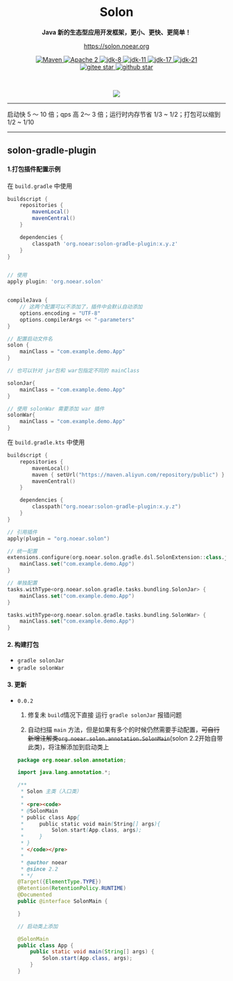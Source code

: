 
<h1 align="center" style="text-align:center;">
Solon
</h1>
<p align="center">
	<strong>Java 新的生态型应用开发框架，更小、更快、更简单！</strong>
</p>
<p align="center">
	<a href="https://solon.noear.org/">https://solon.noear.org</a>
</p>

<p align="center">
    <a target="_blank" href="https://central.sonatype.com/search?q=org.noear%3Asolon-parent">
        <img src="https://img.shields.io/maven-central/v/org.noear/solon.svg?label=Maven%20Central" alt="Maven" />
    </a>
    <a target="_blank" href="https://www.apache.org/licenses/LICENSE-2.0.txt">
		<img src="https://img.shields.io/:License-Apache2-blue.svg" alt="Apache 2" />
	</a>
    <a target="_blank" href="https://www.oracle.com/java/technologies/javase/javase-jdk8-downloads.html">
		<img src="https://img.shields.io/badge/JDK-8-green.svg" alt="jdk-8" />
	</a>
    <a target="_blank" href="https://www.oracle.com/java/technologies/javase/jdk11-archive-downloads.html">
		<img src="https://img.shields.io/badge/JDK-11-green.svg" alt="jdk-11" />
	</a>
    <a target="_blank" href="https://www.oracle.com/java/technologies/javase/jdk17-archive-downloads.html">
		<img src="https://img.shields.io/badge/JDK-17-green.svg" alt="jdk-17" />
	</a>
    <a target="_blank" href="https://www.oracle.com/java/technologies/javase/jdk21-archive-downloads.html">
		<img src="https://img.shields.io/badge/JDK-21-green.svg" alt="jdk-21" />
	</a>
    <br />
    <a target="_blank" href='https://gitee.com/noear/solon/stargazers'>
		<img src='https://gitee.com/noear/solon/badge/star.svg' alt='gitee star'/>
	</a>
    <a target="_blank" href='https://github.com/noear/solon/stargazers'>
		<img src="https://img.shields.io/github/stars/noear/solon.svg?logo=github" alt="github star"/>
	</a>
</p>

<br/>
<p align="center">
	<a href="https://jq.qq.com/?_wv=1027&k=kjB5JNiC">
	<img src="https://img.shields.io/badge/QQ交流群-22200020-orange"/></a>
</p>

<hr />

启动快 5 ～ 10 倍；qps 高 2～ 3 倍；运行时内存节省 1/3 ~ 1/2；打包可以缩到 1/2 ~ 1/10

<hr />





## solon-gradle-plugin

#### 1.打包插件配置示例

在 `build.gradle` 中使用

```groovy
buildscript {
    repositories {
        mavenLocal()
        mavenCentral()
    }

    dependencies {
        classpath 'org.noear:solon-gradle-plugin:x.y.z'
    }
}


// 使用
apply plugin: 'org.noear.solon'


compileJava {
    // 这两个配置可以不添加了，插件中会默认自动添加
    options.encoding = "UTF-8"
    options.compilerArgs << "-parameters"
}

// 配置启动文件名
solon {
    mainClass = "com.example.demo.App"
}

// 也可以针对 jar包和 war包指定不同的 mainClass

solonJar{
    mainClass = "com.example.demo.App"
}

// 使用 solonWar 需要添加 war 插件
solonWar{
    mainClass = "com.example.demo.App"
}

```

在 `build.gradle.kts` 中使用

```kotlin
buildscript {
    repositories {
        mavenLocal()
        maven { setUrl("https://maven.aliyun.com/repository/public") }
        mavenCentral()
    }

    dependencies {
        classpath("org.noear:solon-gradle-plugin:x.y.z")
    }
}

// 引用插件
apply(plugin = "org.noear.solon")

// 统一配置
extensions.configure(org.noear.solon.gradle.dsl.SolonExtension::class.java) {
    mainClass.set("com.example.demo.App")
}

// 单独配置
tasks.withType<org.noear.solon.gradle.tasks.bundling.SolonJar> {
    mainClass.set("com.example.demo.App")
}

tasks.withType<org.noear.solon.gradle.tasks.bundling.SolonWar> {
    mainClass.set("com.example.demo.App")
}

```

#### 2. 构建打包

* `gradle solonJar`
* `gradle solonWar`

#### 3. 更新
* `0.0.2` 
  
  1.  修复未 `build`情况下直接 运行  `gradle solonJar` 报错问题
  
  2. 自动扫描 `main` 方法，但是如果有多个的时候仍然需要手动配置，~~可自行新增注解类`org.noear.solon.annotation.SolonMain`~~(solon 2.2开始自带此类)，将注解添加到启动类上
  
    ```java
    package org.noear.solon.annotation;
    
    import java.lang.annotation.*;
    
    /**
     * Solon 主类（入口类）
     *
     * <pre><code>
     * @SolonMain
     * public class App{
     *     public static void main(String[] args){
     *         Solon.start(App.class, args);
     *     }
     * }
     * </code></pre>
     *
     * @author noear
     * @since 2.2
     * */
    @Target({ElementType.TYPE})
    @Retention(RetentionPolicy.RUNTIME)
    @Documented
    public @interface SolonMain {
    
    }
    
    // 启动类上添加
    
    @SolonMain
    public class App {
        public static void main(String[] args) {
            Solon.start(App.class, args);
        }
    }
    ```
  
    
